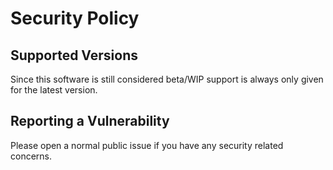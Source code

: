 # Security Policy

## Supported Versions

Since this software is still considered beta/WIP support is always only given for the latest version.

## Reporting a Vulnerability

Please open a normal public issue if you have any security related concerns.
